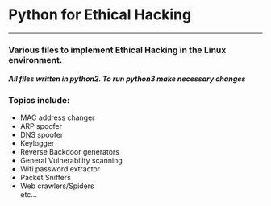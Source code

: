 <h1>Python for Ethical Hacking </h1>
<hr>

<h3>Various files to implement Ethical Hacking in the Linux environment.</h3>

<h5> All files written in python2. To run python3 make necessary changes </h5>

<h3> Topics include: </h3>
<ul>
  <li>MAC address changer</li>
  <li>ARP spoofer</li>
  <li>DNS spoofer</li>
  <li>Keylogger</li>
  <li>Reverse Backdoor generators</li>
  <li>General Vulnerability scanning</li>
  <li>Wifi password extractor</li>
  <li>Packet Sniffers</li>
  <li>Web crawlers/Spiders</li>
   etc...
</ul>

